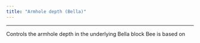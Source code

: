 ```yaml
---
title: "Armhole depth (Bella)"
---
```


***

Controls the armhole depth in the underlying Bella block Bee is based on




